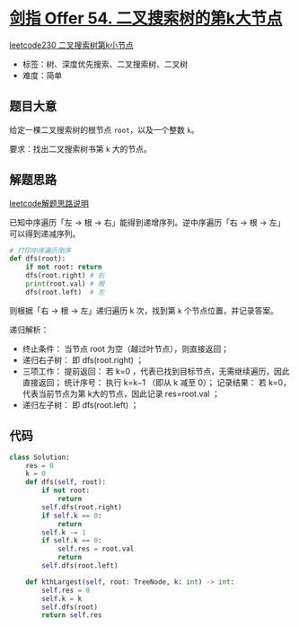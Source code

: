 # [剑指 Offer 54. 二叉搜索树的第k大节点](https://leetcode.cn/problems/er-cha-sou-suo-shu-de-di-kda-jie-dian-lcof/)

[leetcode230 二叉搜索树第k小节点](https://leetcode.cn/problems/kth-smallest-element-in-a-bst/submissions/389764554/)

- 标签：树、深度优先搜索、二叉搜索树、二叉树
- 难度：简单

## 题目大意

给定一棵二叉搜索树的根节点 `root`，以及一个整数 `k`。

要求：找出二叉搜索树书第 `k` 大的节点。

## 解题思路

[leetcode解题思路说明](https://leetcode.cn/problems/er-cha-sou-suo-shu-de-di-kda-jie-dian-lcof/solutions/184216/mian-shi-ti-54-er-cha-sou-suo-shu-de-di-k-da-jie-d/)

已知中序遍历「左 -> 根 -> 右」能得到递增序列。逆中序遍历「右 -> 根 -> 左」可以得到递减序列。

```python
# 打印中序遍历倒序
def dfs(root):
    if not root: return
    dfs(root.right) # 右
    print(root.val) # 根
    dfs(root.left)  # 左
 ```


则根据「右 -> 根 -> 左」递归遍历 k 次，找到第 `k` 个节点位置，并记录答案。

递归解析：
- 终止条件： 当节点 root 为空（越过叶节点），则直接返回；
- 递归右子树： 即 dfs(root.right) ；
- 三项工作：
    提前返回： 若 k=0 ，代表已找到目标节点，无需继续遍历，因此直接返回；
    统计序号： 执行 k=k−1 （即从 k 减至 0）；
    记录结果： 若 k=0，代表当前节点为第 k大的节点，因此记录 res=root.val ；
- 递归左子树： 即 dfs(root.left) ；




## 代码

```Python
class Solution:
    res = 0
    k = 0
    def dfs(self, root):
        if not root:
            return
        self.dfs(root.right)
        if self.k == 0:
            return
        self.k -= 1
        if self.k == 0:
            self.res = root.val
            return
        self.dfs(root.left)

    def kthLargest(self, root: TreeNode, k: int) -> int:
        self.res = 0
        self.k = k
        self.dfs(root)
        return self.res
```

